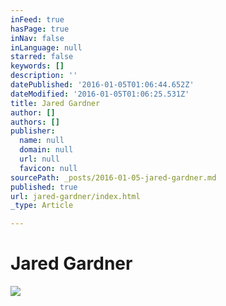```yaml
---
inFeed: true
hasPage: true
inNav: false
inLanguage: null
starred: false
keywords: []
description: ''
datePublished: '2016-01-05T01:06:44.652Z'
dateModified: '2016-01-05T01:06:25.531Z'
title: Jared Gardner
author: []
authors: []
publisher:
  name: null
  domain: null
  url: null
  favicon: null
sourcePath: _posts/2016-01-05-jared-gardner.md
published: true
url: jared-gardner/index.html
_type: Article

---
```

# Jared Gardner
![](https://the-grid-user-content.s3-us-west-2.amazonaws.com/87fcb765-0a08-4512-b025-130a55392fb8.jpg)
